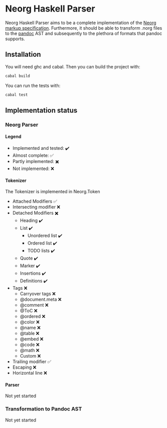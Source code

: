 # Neorg Haskell Parser

Neorg Haskell Parser aims to be a complete implementation of the [Neorg markup specification](https://github.com/nvim-neorg/neorg/blob/main/docs/NFF-0.1-spec.md). Furthermore, it should be able to transform .norg files to the [pandoc](https://github.com/jgm/pandoc) AST and subsequently to the plethora of formats that pandoc supports.

## Installation

You will need ghc and cabal. Then you can build the project with:
```bash
cabal build
```

You can run the tests with:
```bash
cabal test
```

<!-- For quicker development, I have set up a bash script in `testing/ghcid.sh` which tries to parse `testing/test.norg` on every file change. It relies on the tool `ghcid`.  -->

## Implementation status

### Neorg Parser

#### Legend

- Implemented and tested: :heavy_check_mark:
- Almost complete: :white_check_mark: 
- Partly implemented: :heavy_multiplication_x:
- Not implemented: :x:

#### Tokenizer

The Tokenizer is implemented in Neorg.Token

- Attached Modifiers :white_check_mark:
- Intersecting modifier :x:
- Detached Modifiers :heavy_multiplication_x:
  - Heading :heavy_check_mark:
  - List :heavy_check_mark:
    - Unordered list :heavy_check_mark:
    - Ordered list :heavy_check_mark:
    - TODO lists :heavy_check_mark:
  - Quote :heavy_check_mark: 
  - Marker :heavy_check_mark: 
  - Insertions :heavy_check_mark:
  - Definitions :heavy_check_mark:
- Tags :x:
  - Carryover tags :x:
  - @document.meta :x:
  - @comment :x:
  - @ToC :x:
  - @ordered :x:
  - @color :x:
  - @name :x:
  - @table :x:
  - @embed :x:
  - @code :x:
  - @math :x:
  - Custom :x:
- Trailing modifier :white_check_mark:
- Escaping :x:
- Horizontal line :x:

#### Parser

Not yet started

### Transformation to Pandoc AST

Not yet started
